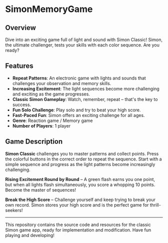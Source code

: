 # SimonMemoryGame

## Overview

Dive into an exciting game full of light and sound with Simon Classic! Simon, the ultimate challenger, tests your skills with each color sequence. Are you ready?

## Features

- **Repeat Patterns**: An electronic game with lights and sounds that challenges your observation and memory skills.
- **Increasing Excitement**: The light sequences become more challenging and exciting as the game progresses.
- **Classic Simon Gameplay**: Watch, remember, repeat – that's the key to success.
- **Fun Solo Challenge**: Play solo and try to beat your high score.
- **Fast-Paced Fun**: Simon offers an exciting challenge for all ages.
- **Genre**: Reaction game / Memory game
- **Number of Players**: 1 player

## Game Description

**Simon Classic** challenges you to master patterns and collect points. Press the colorful buttons in the correct order to repeat the sequence. Start with a simple sequence and progress as the light patterns become increasingly challenging.

**Rising Excitement Round by Round** – A green flash earns you one point, but when all lights flash simultaneously, you score a whopping 10 points. Become the master of sequences!

**Break the High Score** – Challenge yourself and keep trying to break your own record. Simon stores your high score and is the perfect game for thrill-seekers!

---

This repository contains the source code and resources for the classic Simon game app, ready for implementation and modification. Have fun playing and developing!